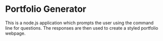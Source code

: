 # Portfolio Generator

This is a node.js application which prompts the user using the command line for questions. The responses are then used to create a styled portfolio webpage.

